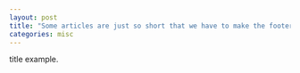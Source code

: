 ```yaml
---
layout: post
title: "Some articles are just so short that we have to make the footer stick"
categories: misc
---
```


title example.
